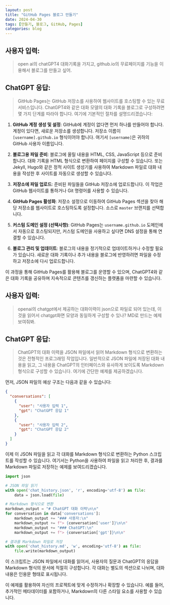 ```yaml
---
layout: post
title: "GitHub Pages 블로그 만들기"
date: 2024-04-30
tags: [만들기, 블로그, GitHub, Pages]
categories: blog
---
```


## 사용자 입력:
> open ai의 chatGPT4 대화기록을 가지고, github.io의  무료페이지를 기능을 이용해서 블로그를 만들고 싶어. 

## ChatGPT 응답:
> GitHub Pages는 GitHub 저장소를 사용하여 웹사이트를 호스팅할 수 있는 무료 서비스입니다. ChatGPT4와 같은 대화 모델의 대화 기록을 블로그로 구성하려면 몇 가지 단계를 따라야 합니다. 여기에 기본적인 절차를 설명드리겠습니다:

1. **GitHub 계정 생성 및 설정**: GitHub에 계정이 없다면 먼저 하나를 만들어야 합니다. 계정이 있다면, 새로운 저장소를 생성합니다. 저장소 이름이 `[username].github.io` 형식이어야 합니다. 여기서 `[username]`은 귀하의 GitHub 사용자 이름입니다.

2. **블로그용 파일 준비**: 블로그에 올릴 내용을 HTML, CSS, JavaScript 등으로 준비합니다. 대화 기록을 HTML 형식으로 변환하여 페이지를 구성할 수 있습니다. 또는 Jekyll, Hugo와 같은 정적 사이트 생성기를 사용하여 Markdown 파일로 대화 내용을 작성한 후 사이트를 자동으로 생성할 수 있습니다.

3. **저장소에 파일 업로드**: 준비된 파일들을 GitHub 저장소에 업로드합니다. 이 작업은 GitHub 웹사이트를 통하거나 Git 명령어를 사용할 수 있습니다.

4. **GitHub Pages 활성화**: 저장소 설정으로 이동하여 GitHub Pages 섹션을 찾아 해당 저장소를 웹사이트로 호스팅하도록 설정합니다. 소스로 `master` 브랜치를 선택합니다.

5. **커스텀 도메인 설정 (선택사항)**: GitHub Pages는 `username.github.io` 도메인에서 자동으로 호스팅되지만, 커스텀 도메인을 사용하고 싶다면 DNS 설정을 통해 연결할 수 있습니다.

6. **블로그 관리 및 업데이트**: 블로그의 내용을 정기적으로 업데이트하거나 수정할 필요가 있습니다. 새로운 대화 기록이나 추가 내용을 블로그에 반영하려면 파일을 수정하고 저장소에 다시 업로드합니다.

이 과정을 통해 GitHub Pages를 활용해 블로그를 운영할 수 있으며, ChatGPT4와 같은 대화 기록을 공유하며 지속적으로 콘텐츠를 갱신하는 플랫폼을 마련할 수 있습니다.

## 사용자 입력:
> openai의 chatgpt에서 제공하는 대화이력이 json으로 파일로 되어 있는데, 이것을 읽어서 chatgpt화면 모양과 동일하게 구성할 수 있나? MD로 만드는 예제 보여줘봐.

## ChatGPT 응답:
> ChatGPT의 대화 이력을 JSON 파일에서 읽어 Markdown 형식으로 변환하는 것은 전형적인 프로그래밍 작업입니다. 일반적으로 JSON 파일에 저장된 대화 내용을 읽고, 그 내용을 ChatGPT의 인터페이스와 유사하게 보이도록 Markdown 형식으로 구성할 수 있습니다. 여기에 간단한 예제를 제공하겠습니다.

먼저, JSON 파일의 예상 구조는 다음과 같을 수 있습니다:
```json
{
  "conversations": [
    {
      "user": "사용자 입력 1",
      "gpt": "ChatGPT 응답 1"
    },
    {
      "user": "사용자 입력 2",
      "gpt": "ChatGPT 응답 2"
    }
  ]
}
```

이제 이 JSON 파일을 읽고 각 대화를 Markdown 형식으로 변환하는 Python 스크립트를 작성할 수 있습니다. 여기서는 Python을 사용하여 파일을 읽고 처리한 후, 결과를 Markdown 파일로 저장하는 예제를 보여드리겠습니다.

```python
import json

# JSON 파일 읽기
with open('chat_history.json', 'r', encoding='utf-8') as file:
    data = json.load(file)

# Markdown 형식으로 변환
markdown_output = "# ChatGPT 대화 이력\n\n"
for conversation in data['conversations']:
    markdown_output += "### 사용자:\n"
    markdown_output += f"> {conversation['user']}\n\n"
    markdown_output += "### ChatGPT:\n"
    markdown_output += f"> {conversation['gpt']}\n\n"

# 결과를 Markdown 파일로 저장
with open('chat_history.md', 'w', encoding='utf-8') as file:
    file.write(markdown_output)
```

이 스크립트는 JSON 파일에서 대화를 읽어서, 사용자의 질문과 ChatGPT의 응답을 Markdown 형식의 문서에 적절히 구성합니다. 각 대화는 별도의 섹션으로 나뉘며, 대화 내용은 인용문 형태로 표시됩니다.

이 예제를 활용하여 자신의 프로젝트에 맞게 수정하거나 확장할 수 있습니다. 예를 들어, 추가적인 메타데이터를 포함하거나, Markdown의 다른 스타일 요소를 사용할 수 있습니다.

